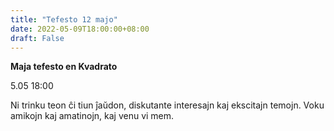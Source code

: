 ```yaml
---
title: "Tefesto 12 majo"
date: 2022-05-09T18:00:00+08:00
draft: False
---
```

**Maja tefesto en Kvadrato**

5.05 18:00

Ni trinku teon ĉi tiun ĵaŭdon, diskutante interesajn kaj ekscitajn temojn. Voku amikojn kaj amatinojn, kaj venu vi mem.